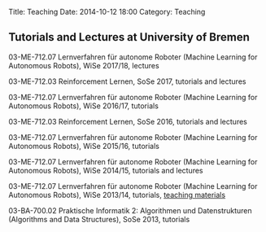 Title: Teaching
Date: 2014-10-12 18:00
Category: Teaching

Tutorials and Lectures at University of Bremen
----------------------------------------------

03-ME-712.07 Lernverfahren für autonome Roboter (Machine Learning for Autonomous Robots), WiSe 2017/18, lectures

03-ME-712.03 Reinforcement Lernen, SoSe 2017, tutorials and lectures

03-ME-712.07 Lernverfahren für autonome Roboter (Machine Learning for Autonomous Robots), WiSe 2016/17, tutorials

03-ME-712.03 Reinforcement Lernen, SoSe 2016, tutorials and lectures

03-ME-712.07 Lernverfahren für autonome Roboter (Machine Learning for Autonomous Robots), WiSe 2015/16, tutorials

03-ME-712.07 Lernverfahren für autonome Roboter (Machine Learning for Autonomous Robots), WiSe 2014/15, tutorials and lectures

03-ME-712.07 Lernverfahren für autonome Roboter (Machine Learning for Autonomous Robots), WiSe 2013/14, tutorials, [teaching materials](https://github.com/AlexanderFabisch/ml_tutorials)

03-BA-700.02 Praktische Informatik 2: Algorithmen und Datenstrukturen (Algorithms and Data Structures), SoSe 2013, tutorials

